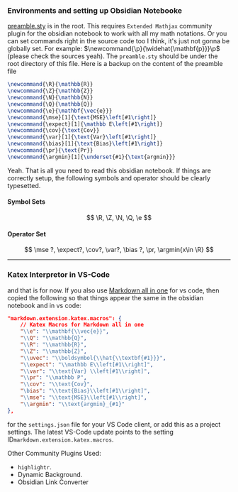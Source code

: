 ### **Environments and setting up Obsidian Notebooke**

[preamble.sty](https://github.com/wei2912/obsidian-latex) is in the root. 
This requires `Extended Mathjax` community plugin for the obsidian notebook to work with all my math notations. Or you can set commands right in the source code too I think, it's just not gonna be globally set. 
For example: $\newcommand{\p}{\widehat{\mathbf{p}}}\p$ (please check the sources yeah). 
The `preamble.sty` should be under the root directory of this file. Here is a backup on the content of the preamble file

```latex 
\newcommand{\R}{\mathbb{R}}
\newcommand{\Z}{\mathbb{Z}}
\newcommand{\N}{\mathbb{N}}
\newcommand{\Q}{\mathbb{Q}}
\newcommand{\e}{\mathbf{\vec{e}}}
\newcommand{\mse}[1]{\text{MSE}\left[#1\right]}
\newcommand{\expect}[1]{\mathbb E\left[#1\right]}
\newcommand{\cov}{\text{Cov}}
\newcommand{\var}[1]{\text{Var}\left[#1\right]}
\newcommand{\bias}[1]{\text{Bias}\left[#1\right]}
\newcommand{\pr}{\text{Pr}}
\newcommand{\argmin}[1]{\underset{#1}{\text{argmin}}}
```

Yeah. That is all you need to read this obsidian notebook.
If things are correctly setup, the following symbols and operator should be clearly typesetted. 
#### **Symbol Sets**

$$
\R, \Z, \N, \Q, \e
$$

#### **Operator Set**

$$
\mse ?, \expect?, \cov?, \var?, \bias ?, \pr, \argmin{x\in \R}
$$

---
### **Katex Interpretor in VS-Code**
and that is for now. If you also use [Markdown all in one](https://marketplace.visualstudio.com/items?itemName=yzhang.markdown-all-in-one) for vs code, then copied the following so that things appear the same in the obsidian notebook and in vs code: 

```json
"markdown.extension.katex.macros": {
	// Katex Macros for Markdown all in one
	"\\e": "\\mathbf{\\vec{e}}",
	"\\Q": "\\mathbb{Q}",
	"\\R": "\\mathbb{R}",
	"\\Z": "\\mathbb{Z}",
	"\\uvec": "\\boldsymbol{\\hat{\\textbf{#1}}}",
	"\\expect": "\\mathbb E\\left[#1\\right]",
	"\\var": "\\text{Var} \\left[#1\\right]",
	"\\pr": "\\mathbb P",
	"\\cov": "\\text{Cov}",
	"\bias": "\\text{Bias}\\left[#1\\right]",
	"\\mse": "\\text{MSE}\\left[#1\\right]",
	"\\argmin": "\\text{argmin}_{#1}"
},
```

for the `settings.json` file for your VS Code client, or add this as a project settings. The latest VS-Code update points to the setting ID`markdown.extension.katex.macros`. 

Other Community Plugins Used: 
- `highlightr`. 
- Dynamic Background. 
- Obsidian Link Converter